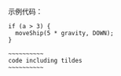 示例代码：<!-- 代码块必须用空行与周围文本分隔开 -->

~~~
if (a > 3) {
  moveShip(5 * gravity, DOWN);
}
~~~

~~~~~~~~~~~~~~~~
~~~~~~~~~~
code including tildes
~~~~~~~~~~
~~~~~~~~~~~~~~~~